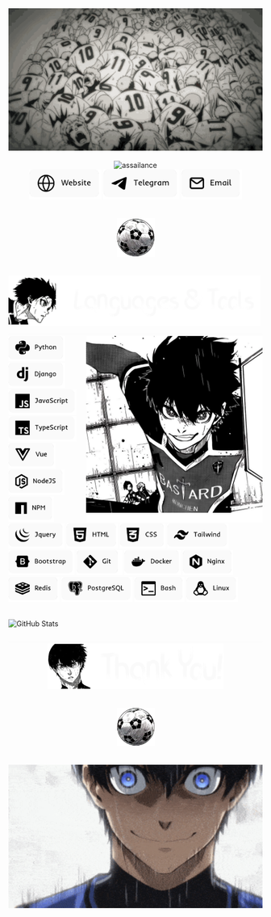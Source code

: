 <div align="center"><img src="assets/isagi-yoichi/header.gif" width="800"/></div>

</br>

<div align="center">
  <img src="https://readme-typing-svg.demolab.com?font=Fira+Code&size=55&pause=200&color=fafafa&center=true&random=false&height=100&lines=assailance" alt="assailance" />
  </br>
  <a href="https://assailance.ru"><img src="assets/isagi-yoichi/website.webp" height="60" alt="personal website"/></a>
  <a href="https://t.me/jdidjskjss"><img src="assets/isagi-yoichi/telegram.webp" height="60" alt="telegram"/></a>
  <a href="mailto:assailancepassion@gmail.com"><img src="assets/isagi-yoichi/email.webp" height="60" alt="mail"/></a>
</div>

</br>
</br>

<div align="center">
  <img src="assets/isagi-yoichi/ball.webp" width="75" alt="ball"/>
</div>

</br>
</br>

<img src="assets/isagi-yoichi/languages-title.webp" width="500" alt="languages-title"/>
<img src="assets/isagi-yoichi/border.jpg" width="100%" height="0.5" alt="border"/>
</br>

<img align="right" src="assets/isagi-yoichi/isagi.webp" width="350"/>
<div align="left">
  <img src="assets/isagi-yoichi/python.webp" height="50" alt="python" title="Python"/>
  <img src="assets/isagi-yoichi/django.webp" height="50" alt="django" title="Django"/>
  <img src="assets/isagi-yoichi/javascript.webp" height="50" alt="javascript" title="Javascript"/>
  <img src="assets/isagi-yoichi/typescript.webp" height="50" alt="typescript" title="Typescript"/>
  <img src="assets/isagi-yoichi/vue.webp" height="50" alt="vue" title="Vue"/>
  <img src="assets/isagi-yoichi/nodejs.webp" height="50" alt="nodejs" title="NodeJS"/>
  <img src="assets/isagi-yoichi/npm.webp" height="50" alt="npm" title="Npm"/>
  <img src="assets/isagi-yoichi/jquery.webp" height="50" alt="jquery" title="Jquery"/>
  <img src="assets/isagi-yoichi/html.webp" height="50" alt="html" title="HTML"/>
  <img src="assets/isagi-yoichi/css.webp" height="50" alt="css" title="CSS"/>
  <img src="assets/isagi-yoichi/tailwind.webp" height="50" alt="tailwind" title="TailwindCSS"/>
  <img src="assets/isagi-yoichi/bootstrap.webp" height="50" alt="bootstrap" title="Bootstrap"/>
  <img src="assets/isagi-yoichi/git.webp" height="50" alt="git" title="Git"/>
  <img src="assets/isagi-yoichi/docker.webp" height="50" alt="docker" title="Docker"/>
  <img src="assets/isagi-yoichi/nginx.webp" height="50" alt="nginx" title="Nginx"/>
  <img src="assets/isagi-yoichi/redis.webp" height="50" alt="redis" title="Redis"/>
  <img src="assets/isagi-yoichi/postgres.webp" height="50" alt="postgresql" title="PostgreSQL"/>
  <img src="assets/isagi-yoichi/bash.webp" height="50" alt="bash" title="Bash"/>
  <img src="assets/isagi-yoichi/linux.webp" height="50" alt="linux" title="Linux"/>
</div>

</br>

![GitHub Stats](https://github-readme-stats.vercel.app/api/top-langs/?username=assailance&theme=swift&show_icons=true&hide_border=true&layout=compact)

<img src="assets/isagi-yoichi/border.jpg" width="100%" height="0.5" alt="border"/>

</br>

<div align="center">
  <img src="assets/isagi-yoichi/thank-you.webp" width="350" alt="thank-you"/>
  </br>
  </br>
  </br>
  <img src="assets/isagi-yoichi/ball-2.webp" width="75" alt="ball"/>
  </br>
  </br>
  </br>
  <img src="assets/isagi-yoichi/footer.gif" width="670"/>
</div>
